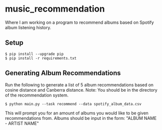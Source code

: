 # music_recommendation
Where I am working on a program to recommend albums based on Spotify album listening history.
## Setup

```console
$ pip install --upgrade pip
$ pip install -r requirements.txt
```

## Generating Album Recommendations

Run the following to generate a list of 5 album recommendations based on cosine distance and Canberra distance.
Note: You should be in the directory of the recommendation system.
```console
$ python main.py --task recommend --data spotify_album_data.csv

```
This will prompt you for an amount of albums you would like to be given recommendations from.
Albums should be input in the form:
"ALBUM NAME - ARTIST NAME"
